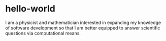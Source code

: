 # hello-world

I am a physicist and mathematician interested in expanding my knowledge of software development so that I am better equipped to answer scientific questions via computational means. 
